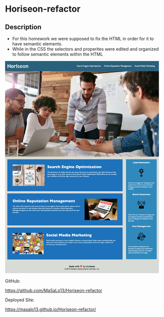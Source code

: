 # Horiseon-refactor

## Description

* For this homework we were supposed to fix the HTML in order for it to have semantic elements.
* While in the CSS the selectors and properites were edited and organized to follow semantic elements within the HTML

![Screenshot of Horiseon-refactor](./assets/images/Horiseon-refactor.png)

GitHub:

https://github.com/MaSaLo13/Horiseon-refactor

Deployed Site:

https://masalo13.github.io/Horiseon-refactor/
